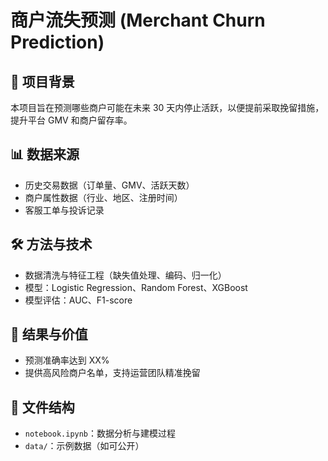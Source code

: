 # 商户流失预测 (Merchant Churn Prediction)

## 📌 项目背景
本项目旨在预测哪些商户可能在未来 30 天内停止活跃，以便提前采取挽留措施，提升平台 GMV 和商户留存率。

## 📊 数据来源
- 历史交易数据（订单量、GMV、活跃天数）
- 商户属性数据（行业、地区、注册时间）
- 客服工单与投诉记录

## 🛠 方法与技术
- 数据清洗与特征工程（缺失值处理、编码、归一化）
- 模型：Logistic Regression、Random Forest、XGBoost
- 模型评估：AUC、F1-score

## 🎯 结果与价值
- 预测准确率达到 XX%
- 提供高风险商户名单，支持运营团队精准挽留

## 📂 文件结构
- `notebook.ipynb`：数据分析与建模过程
- `data/`：示例数据（如可公开）

